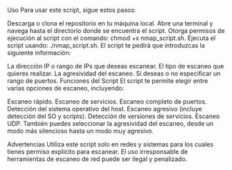 Uso
Para usar este script, sigue estos pasos:

Descarga o clona el repositorio en tu máquina local.
Abre una terminal y navega hasta el directorio donde se encuentra el script.
Otorga permisos de ejecución al script con el comando: chmod +x nmap_script.sh.
Ejecuta el script usando: ./nmap_script.sh.
El script te pedirá que introduzcas la siguiente información:

La dirección IP o rango de IPs que deseas escanear.
El tipo de escaneo que quieres realizar.
La agresividad del escaneo.
Si deseas o no especificar un rango de puertos.
Funciones del Script
El script te permite elegir entre varias opciones de escaneo, incluyendo:

Escaneo rápido.
Escaneo de servicios.
Escaneo completo de puertos.
Detección del sistema operativo del host.
Escaneo agresivo (incluye detección del SO y scripts).
Detección de versiones de servicios.
Escaneo UDP.
También puedes seleccionar la agresividad del escaneo, desde un modo más silencioso hasta un modo muy agresivo.

Advertencias
Utiliza este script solo en redes y sistemas para los cuales tienes permiso explícito para escanear.
El uso irresponsable de herramientas de escaneo de red puede ser ilegal y penalizado.
